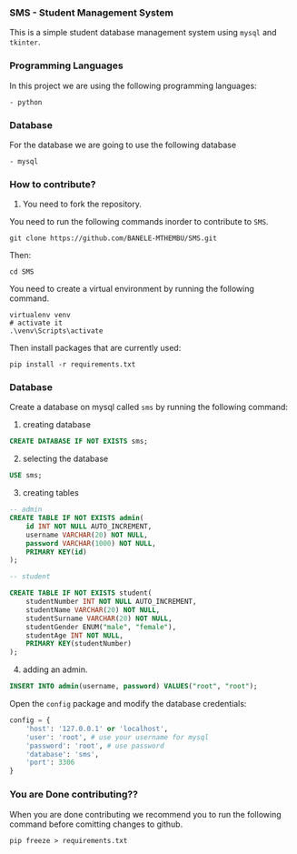### SMS - Student Management System

This is a simple student database management system using `mysql` and `tkinter`.

### Programming Languages
In this project we are using the following programming languages:

```shell
- python
```

### Database
For the database we are going to use the following database

```shell
- mysql
```

### How to contribute?

1. You need to fork the repository.

You need to run the following commands inorder to contribute to `SMS`.

```shell
git clone https://github.com/BANELE-MTHEMBU/SMS.git
```
Then:

```shell
cd SMS
```
You need to create a virtual environment by running the following command.

```shell
virtualenv venv
# activate it
.\venv\Scripts\activate
```

Then install packages that are currently used:

```shell
pip install -r requirements.txt
```

### Database
Create a database on mysql called `sms` by running the following command:

1. creating database
```SQL
CREATE DATABASE IF NOT EXISTS sms;
```
2. selecting the database

```sql
USE sms;
```

3. creating tables
```sql
-- admin
CREATE TABLE IF NOT EXISTS admin(
    id INT NOT NULL AUTO_INCREMENT,
    username VARCHAR(20) NOT NULL,
    password VARCHAR(1000) NOT NULL,
    PRIMARY KEY(id)
);

-- student

CREATE TABLE IF NOT EXISTS student(
    studentNumber INT NOT NULL AUTO_INCREMENT,
    studentName VARCHAR(20) NOT NULL,
    studentSurname VARCHAR(20) NOT NULL,
    studentGender ENUM("male", "female"),
    studentAge INT NOT NULL,
    PRIMARY KEY(studentNumber)
);
```

4. adding an admin.

```sql
INSERT INTO admin(username, password) VALUES("root", "root");
```

Open the `config` package and modify the database credentials:

```python
config = {
    'host': '127.0.0.1' or 'localhost',
    'user': 'root', # use your username for mysql
    'password': 'root', # use password
    'database': 'sms',
    'port': 3306
}
```
### You are Done contributing??
When you are done contributing we recommend you to run the following command before comitting changes
to github.

```shell
pip freeze > requirements.txt
```
